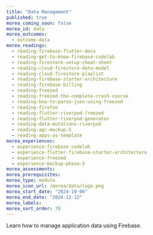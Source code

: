 ```yaml
---
title: "Data Management"
published: true
morea_coming_soon: false
morea_id: data
morea_outcomes:
  - outcome-data
morea_readings:
  - reading-firebase-flutter-docs
  - reading-get-to-know-firebase-codelab
  - reading-firestore-setup-cheat-sheet
  - reading-cloud-firestore-data-model
  - reading-cloud-firestore-playlist
  - reading-firebase-starter-architecture
  - reading-firebase-billing
  - reading-freezed
  - reading-freezed-the-complete-crash-course
  - reading-how-to-parse-json-using-freezed
  - reading-firefoo
  - reading-flutter-riverpod-freezed
  - reading-flutter-riverpod-generator
  - reading-data-mutations-riverpod
  - reading-agc-mockup-5
  - reading-apps-as-template
morea_experiences:
  - experience-firebase-codelab
  - experience-flutter-firebase-starter-architecture
  - experience-freezed
  - experience-mockup-phase-5
morea_assessments:
morea_prerequisites:
morea_type: module
morea_icon_url: /morea/data/logo.png
morea_start_date: "2024-10-06"
morea_end_date: "2024-12-12"
morea_labels:
morea_sort_order: 70
---
```


Learn how to manage application data using Firebase.
